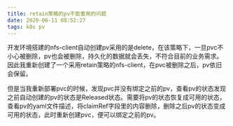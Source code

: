 ```yaml
---
title: retain策略的pv不能重用的问题
date: 2020-06-11 08:52:27
tags: k8s pv
---
```


开发环境搭建的nfs-client自动创建pv采用的是delete，在该策略下，一旦pvc不小心被删除，pv也会被删除，持久化的数据就会丢失，不符合目前的业务需求。因此我重新创建了一个采用retain策略的nfs-client，在pvc被删除之后，pv依旧会保留。

但是当我重新部署pvc的时候，发现pvc并没有绑定之前的pv，查看pv的状态发现之前自动创建的pv的状态是Released状态。需要将pv的状态恢复成可用的状态，查看pv的yaml文件描述，将claimRef字段里的内容删除，删除之后pv的状态变成可用的状态，此时重新创建pvc，便可以绑定之前的pv。
